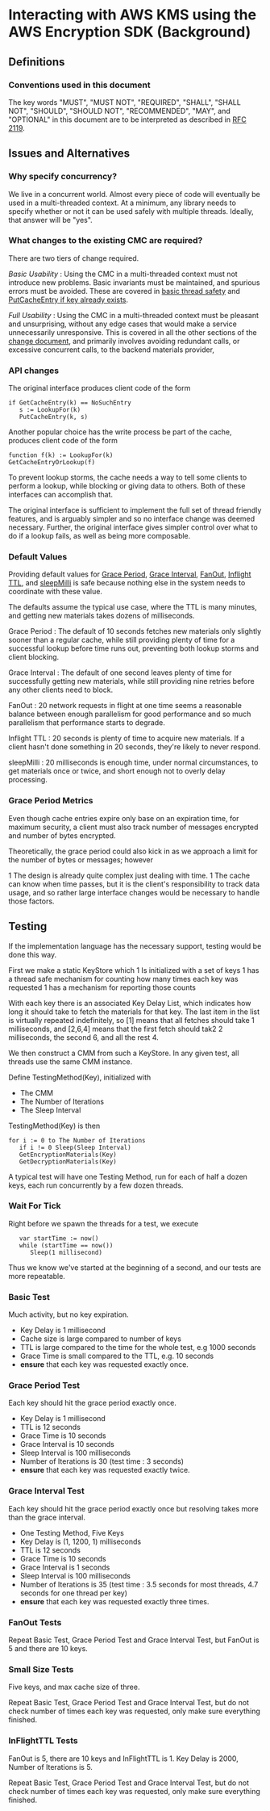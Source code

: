 [//]: # "Copyright Amazon.com Inc. or its affiliates. All Rights Reserved."
[//]: # "SPDX-License-Identifier: CC-BY-SA-4.0"

# Interacting with AWS KMS using the AWS Encryption SDK (Background)

## Definitions

### Conventions used in this document

The key words
"MUST", "MUST NOT", "REQUIRED", "SHALL", "SHALL NOT",
"SHOULD", "SHOULD NOT", "RECOMMENDED", "MAY", and "OPTIONAL"
in this document are to be interpreted as described in
[RFC 2119](https://tools.ietf.org/html/rfc2119).

## Issues and Alternatives

### Why specify concurrency?

We live in a concurrent world.
Almost every piece of code will eventually be used in a multi-threaded context.
At a minimum, any library needs to specify whether or not it can be used
safely with multiple threads. Ideally, that answer will be "yes".

### What changes to the existing CMC are required?

There are two tiers of change required.

_Basic Usability_ : Using the CMC in a multi-threaded context must not introduce new problems.
Basic invariants must be maintained, and spurious errors must be avoided.
These are covered in [basic thread safety](./change.md#basic-thread-safety)
and [PutCacheEntry if key already exists](./change.md#putcacheentry-if-key-already-exists).

_Full Usability_ : Using the CMC in a multi-threaded context must be pleasant and unsurprising,
without any edge cases that would make a service unnecessarily unresponsive.
This is covered in all the other sections of the [change document](./change.md),
and primarily involves avoiding redundant calls, or excessive concurrent calls,
to the backend materials provider,

### API changes

The original interface produces client code of the form

```
if GetCacheEntry(k) == NoSuchEntry
   s := LookupFor(k)
   PutCacheEntry(k, s)
```

Another popular choice has the write process be part of the cache,
produces client code of the form

```
function f(k) := LookupFor(k)
GetCacheEntryOrLookup(f)
```

To prevent lookup storms, the cache needs a way to tell some clients
to perform a lookup, while blocking or giving data to others.
Both of these interfaces can accomplish that.

The original interface is sufficient to implement the full set of thread friendly
features, and is arguably simpler and so no interface change was deemed necessary.
Further, the original interface gives simpler control over what to do if a lookup fails,
as well as being more composable.

### Default Values

Providing default values for
[Grace Period](../../framework/storm-tracking-cryptographic-materials-cache.md#grace-period),
[Grace Interval](../../framework/storm-tracking-cryptographic-materials-cache.md#grace-interval),
[FanOut](../../framework/storm-tracking-cryptographic-materials-cache.md#fanout),
[Inflight TTL](../../framework/storm-tracking-cryptographic-materials-cache.md#inflight-ttl), and
[sleepMilli](../../framework/storm-tracking-cryptographic-materials-cache.md#sleepmilli)
is safe because nothing else in the system needs to coordinate with these value.

The defaults assume the typical use case, where the TTL is many minutes,
and getting new materials takes dozens of milliseconds.

Grace Period : The default of 10 seconds fetches new materials only slightly
sooner than a regular cache, while still providing plenty of time for
a successful lookup before time runs out, preventing both lookup storms and
client blocking.

Grace Interval : The default of one second leaves plenty of time for
successfully getting new materials, while still providing nine retries
before any other clients need to block.

FanOut : 20 network requests in flight at one time seems a reasonable balance
between enough parallelism for good performance and so much parallelism that
performance starts to degrade.

Inflight TTL : 20 seconds is plenty of time to acquire new materials.
If a client hasn't done something in 20 seconds, they're likely to never respond.

sleepMilli : 20 milliseconds is enough time, under normal circumstances,
to get materials once or twice, and short enough not to overly delay processing.

### Grace Period Metrics

Even though cache entries expire only base on an expiration time,
for maximum security, a client must also track number of messages encrypted
and number of bytes encrypted.

Theoretically, the grace period could also kick in as we approach a limit
for the number of bytes or messages; however

1 The design is already quite complex just dealing with time.
1 The cache can know when time passes, but it is the client's responsibility
to track data usage, and so rather large interface changes would be necessary
to handle those factors.

## Testing

If the implementation language has the necessary support, testing would be done this way.

First we make a static KeyStore which
1 Is initialized with a set of keys
1 has a thread safe mechanism for counting how many times each key was requested
1 has a mechanism for reporting those counts

With each key there is an associated Key Delay List,
which indicates how long it should take to fetch the materials for that key.
The last item in the list is virtually repeated indefinitely,
so [1] means that all fetches should take 1 milliseconds,
and [2,6,4] means that the first fetch should tak2 2 milliseconds,
the second 6, and all the rest 4.

We then construct a CMM from such a KeyStore. In any given test, all threads use the same CMM instance.

Define TestingMethod(Key), initialized with

- The CMM
- The Number of Iterations
- The Sleep Interval

TestingMethod(Key) is then

```
for i := 0 to The Number of Iterations
   if i != 0 Sleep(Sleep Interval)
   GetEncryptionMaterials(Key)
   GetDecryptionMaterials(Key)
```

A typical test will have one Testing Method, run for each of half a dozen keys,
each run concurrently by a few dozen threads.

### Wait For Tick

Right before we spawn the threads for a test, we execute

```
   var startTime := now()
   while (startTime == now())
      Sleep(1 millisecond)
```

Thus we know we've started at the beginning of a second, and our tests are more repeatable.

### Basic Test

Much activity, but no key expiration.

- Key Delay is 1 millisecond
- Cache size is large compared to number of keys
- TTL is large compared to the time for the whole test, e.g 1000 seconds
- Grace Time is small compared to the TTL, e.g. 10 seconds
- **ensure** that each key was requested exactly once.

### Grace Period Test

Each key should hit the grace period exactly once.

- Key Delay is 1 millisecond
- TTL is 12 seconds
- Grace Time is 10 seconds
- Grace Interval is 10 seconds
- Sleep Interval is 100 milliseconds
- Number of Iterations is 30 (test time : 3 seconds)
- **ensure** that each key was requested exactly twice.

### Grace Interval Test

Each key should hit the grace period exactly once
but resolving takes more than the grace interval.

- One Testing Method, Five Keys
- Key Delay is (1, 1200, 1) milliseconds
- TTL is 12 seconds
- Grace Time is 10 seconds
- Grace Interval is 1 seconds
- Sleep Interval is 100 milliseconds
- Number of Iterations is 35 (test time : 3.5 seconds for most threads, 4.7 seconds for one thread per key)
- **ensure** that each key was requested exactly three times.

### FanOut Tests

Repeat Basic Test, Grace Period Test and Grace Interval Test,
but FanOut is 5 and there are 10 keys.

### Small Size Tests

Five keys, and max cache size of three.

Repeat Basic Test, Grace Period Test and Grace Interval Test,
but do not check number of times each key was requested,
only make sure everything finished.

### InFlightTTL Tests

FanOut is 5, there are 10 keys and InFlightTTL is 1.
Key Delay is 2000, Number of Iterations is 5.

Repeat Basic Test, Grace Period Test and Grace Interval Test,
but do not check number of times each key was requested,
only make sure everything finished.
